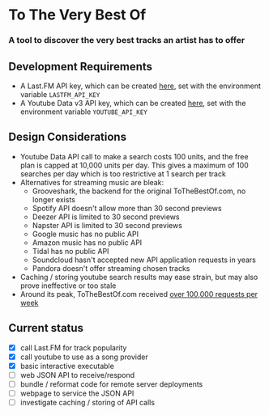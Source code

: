 # To The Very Best Of

### A tool to discover the very best tracks an artist has to offer

## Development Requirements

 - A Last.FM API key, which can be created [here](https://www.last.fm/api/account/create), set with the environment variable `LASTFM_API_KEY`
 - A Youtube Data v3 API key, which can be created [here](https://console.developers.google.com/apis/api/youtube.googleapis.com/overview), set with the environment variable `YOUTUBE_API_KEY`
 
 ## Design Considerations
 
 - Youtube Data API call to make a search costs 100 units, and the free plan is capped at 10,000 units per day.  This gives a maximum of 100 searches per day which is too restrictive at 1 search per track
 - Alternatives for streaming music are bleak:
    - Grooveshark, the backend for the original ToTheBestOf.com, no longer exists
    - Spotify API doesn't allow more than 30 second previews
    - Deezer API is limited to 30 second previews
    - Napster API is limited to 30 second previews
    - Google music has no public API
    - Amazon music has no public API
    - Tidal has no public API
    - Soundcloud hasn't accepted new API application requests in years
    - Pandora doesn't offer streaming chosen tracks
 - Caching / storing youtube search results may ease strain, but may also prove ineffective or too stale
 - Around its peak, ToTheBestOf.com received [over 100,000 requests per week](https://web.archive.org/web/20150301154153/http://tothebestof.com/stats)

 ## Current status
 
 - [X] call Last.FM for track popularity
 - [X] call youtube to use as a song provider
 - [X] basic interactive executable
 - [ ] web JSON API to receive/respond
 - [ ] bundle / reformat code for remote server deployments
 - [ ] webpage to service the JSON API
 - [ ] investigate caching / storing of API calls